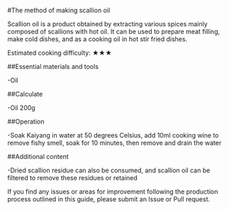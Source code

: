 #The method of making scallion oil

Scallion oil is a product obtained by extracting various spices mainly composed of scallions with hot oil. It can be used to prepare meat filling, make cold dishes, and as a cooking oil in hot stir fried dishes.

Estimated cooking difficulty: ★★★

##Essential materials and tools

-Oil

##Calculate

-Oil 200g

##Operation

-Soak Kaiyang in water at 50 degrees Celsius, add 10ml cooking wine to remove fishy smell, soak for 10 minutes, then remove and drain the water

##Additional content

-Dried scallion residue can also be consumed, and scallion oil can be filtered to remove these residues or retained

If you find any issues or areas for improvement following the production process outlined in this guide, please submit an Issue or Pull request.